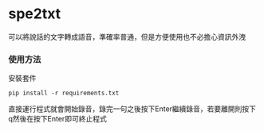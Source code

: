 # spe2txt
可以將說話的文字轉成語音，準確率普通，但是方便使用也不必擔心資訊外洩

### 使用方法
安裝套件
```
pip install -r requirements.txt
```
直接運行程式就會開始錄音，錄完一句之後按下Enter繼續錄音，若要離開則按下q然後在按下Enter即可終止程式
